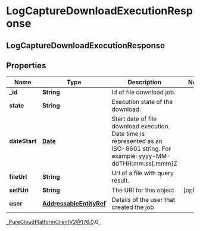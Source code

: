 # LogCaptureDownloadExecutionResponse

## LogCaptureDownloadExecutionResponse

## Properties

|Name | Type | Description | Notes|
|------------ | ------------- | ------------- | -------------|
| **_id** | **String** | Id of file download job. | |
| **state** | **String** | Execution state of the download. | |
| **dateStart** | [**Date**](Date) | Start date of file download execution. Date time is represented as an ISO-8601 string. For example: yyyy-MM-ddTHH:mm:ss[.mmm]Z | |
| **fileUrl** | **String** | Url of a file with query result. | |
| **selfUri** | **String** | The URI for this object | [optional] |
| **user** | [**AddressableEntityRef**](AddressableEntityRef) | Details of the user that created the job | |



_PureCloudPlatformClientV2@176.0.0_
